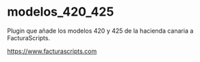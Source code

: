 # modelos_420_425
Plugin que añade los modelos 420 y 425 de la hacienda canaria a FacturaScripts.

https://www.facturascripts.com
